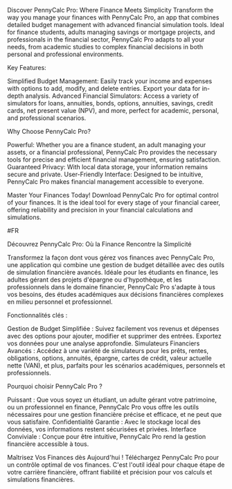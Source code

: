 Discover PennyCalc Pro: Where Finance Meets Simplicity
Transform the way you manage your finances with PennyCalc Pro, an app that combines detailed budget management with advanced financial simulation tools. Ideal for finance students, adults managing savings or mortgage projects, and professionals in the financial sector, PennyCalc Pro adapts to all your needs, from academic studies to complex financial decisions in both personal and professional environments.

Key Features:

Simplified Budget Management: Easily track your income and expenses with options to add, modify, and delete entries. Export your data for in-depth analysis.
Advanced Financial Simulators: Access a variety of simulators for loans, annuities, bonds, options, annuities, savings, credit cards, net present value (NPV), and more, perfect for academic, personal, and professional scenarios.

Why Choose PennyCalc Pro?

Powerful: Whether you are a finance student, an adult managing your assets, or a financial professional, PennyCalc Pro provides the necessary tools for precise and efficient financial management, ensuring satisfaction.
Guaranteed Privacy: With local data storage, your information remains secure and private.
User-Friendly Interface: Designed to be intuitive, PennyCalc Pro makes financial management accessible to everyone.

Master Your Finances Today! Download PennyCalc Pro for optimal control of your finances. It is the ideal tool for every stage of your financial career, offering reliability and precision in your financial calculations and simulations.



#FR

Découvrez PennyCalc Pro: Où la Finance Rencontre la Simplicité

Transformez la façon dont vous gérez vos finances avec PennyCalc Pro, une application qui combine une gestion de budget détaillée avec des outils de simulation financière avancés. Idéale pour les étudiants en finance, les adultes gérant des projets d'épargne ou d'hypothèque, et les professionnels dans le domaine financier, PennyCalc Pro s'adapte à tous vos besoins, des études académiques aux décisions financières complexes en milieu personnel et professionnel.

Fonctionnalités clés :

Gestion de Budget Simplifiée : Suivez facilement vos revenus et dépenses avec des options pour ajouter, modifier et supprimer des entrées. Exportez vos données pour une analyse approfondie.
Simulateurs Financiers Avancés : Accédez à une variété de simulateurs pour les prêts, rentes, obligations, options, annuités, épargne, cartes de crédit, valeur actuelle nette (VAN), et plus, parfaits pour les scénarios académiques, personnels et professionnels.

Pourquoi choisir PennyCalc Pro ?

Puissant : Que vous soyez un étudiant, un adulte gérant votre patrimoine, ou un professionnel en finance, PennyCalc Pro vous offre les outils nécessaires pour une gestion financière précise et efficace, et ne peut que vous satisfaire.
Confidentialité Garantie : Avec le stockage local des données, vos informations restent sécurisées et privées.
Interface Conviviale : Conçue pour être intuitive, PennyCalc Pro rend la gestion financière accessible à tous.

Maîtrisez Vos Finances dès Aujourd'hui ! Téléchargez PennyCalc Pro pour un contrôle optimal de vos finances. C'est l'outil idéal pour chaque étape de votre carrière financière, offrant fiabilité et précision pour vos calculs et simulations financières.
